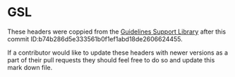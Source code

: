 # GSL

These headers were coppied from the [Guidelines Support Library](https://github.com/Microsoft/GSL) after this commit ID:b74b286d5e333561b0f1ef1abd18de2606624455.

If a contributor would like to update these headers with newer versions as a part of their pull requests they should feel free to do so and update this mark down file.